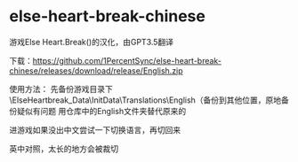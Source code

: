 # else-heart-break-chinese
游戏Else Heart.Break()的汉化，由GPT3.5翻译

下载：https://github.com/1PercentSync/else-heart-break-chinese/releases/download/release/English.zip

使用方法：
先备份游戏目录下\ElseHeartbreak_Data\InitData\Translations\English（备份到其他位置，原地备份疑似有问题
用仓库中的English文件夹替代原来的

进游戏如果没出中文尝试一下切换语言，再切回来

英中对照，太长的地方会被裁切